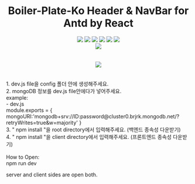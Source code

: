 
<div align="center">
<h1>Boiler-Plate-Ko Header & NavBar for Antd by React</h1>
	<img src="https://img.shields.io/badge/React-61DAFB?style=flat&logo=React&logoColor=white" />
	<img src="https://img.shields.io/badge/HTML5-E34F26?style=flat&logo=HTML5&logoColor=white" />
	<img src="https://img.shields.io/badge/CSS3-1572B6?style=flat&logo=CSS3&logoColor=white" />
    <img src="https://img.shields.io/badge/VisualStudio-5C2D91?style=flat&logo=VisualStudio&logoColor=white" />
    <img src="https://img.shields.io/badge/JavaScript-F7DF1E?style=flat&logo=JavaScript&logoColor=white" />
    <img src="https://img.shields.io/badge/AntDesign-0170FE?style=flat&logo=AntDesign&logoColor=white" />

</div>
<div align="center">
<img  src="https://github-readme-stats.vercel.app/api/top-langs/?username=afafa82&layout=compact">
</div>
<br><br>
<div align="center"><img src="https://github-readme-stats.vercel.app/api?username=afafa82&show_icons=true"></div>
<br />
<br />
1. dev.js file을 config 폴더 안에 생성해주세요.
<br/>
2. mongoDB 정보를 dev.js file안에다가 넣어주세요.
<br/>
example:
<br/>
- dev.js
<br/>
module.exports = {
    mongoURI:'mongodb+srv://ID:password@cluster0.brjrk.mongodb.net/?retryWrites=true&w=majority'
}
<br/>
3. " npm install "을 root directory에서 입력해주세요. (백엔드 종속성 다운받기)
<br/>
4. " npm install "을 client directory에서 입력해주세요. (프론트엔드 종속성 다운받기)
<br/>
<br/>
How to Open:
<br/>
npm run dev

server and client sides are open both.
